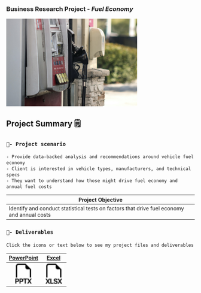 ### Business Research Project - *Fuel Economy*

<img src ="images/dynamic/dawn-mcdonald-lBP2muAsD94-unsplash.jpg" width = 350>

## Project Summary 🗒️
### `🧭- Project scenario`
```
- Provide data-backed analysis and recommendations around vehicle fuel economy
- Client is interested in vehicle types, manufacturers, and technical specs
- They want to understand how those might drive fuel economy and annual fuel costs
```
| **Project Objective** |
|---|
| Identify and conduct statistical tests on factors that drive fuel economy and annual costs |

### `📂- Deliverables`
```
Click the icons or text below to see my project files and deliverables
```
| [PowerPoint](https://1drv.ms/p/s!Ahpkb3AfX4xfhLwzWGT1K1IHn_Fk2A?e=RTB4IZ) | [Excel](https://1drv.ms/x/s!Ahpkb3AfX4xfhLxAdTGnqepw6EwTXA?e=QpBkSM) |
|:---:|:---:|
| [<img src="images/static/filetype-pptx.svg" width="54px">](https://1drv.ms/p/s!Ahpkb3AfX4xfhLwzWGT1K1IHn_Fk2A?e=RTB4IZ) | [<img src="images/static/filetype-xlsx.svg" width="54px">](https://1drv.ms/x/s!Ahpkb3AfX4xfhLxAdTGnqepw6EwTXA?e=QpBkSM) |
